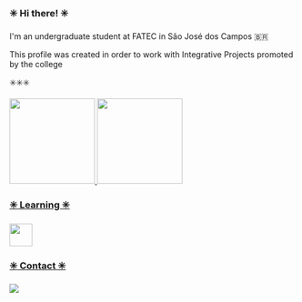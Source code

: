 ### :eight_spoked_asterisk: Hi there! :eight_spoked_asterisk:

I'm an undergraduate student at FATEC in São José dos Campos :brazil:

This profile was created in order to work with Integrative Projects promoted by the college

:eight_spoked_asterisk::eight_spoked_asterisk::eight_spoked_asterisk:


<a href="https://github.com/isadorarocsilva">
<img height="150em" src="https://github-readme-stats.vercel.app/api/top-langs/?username=isadorarocsilva&layout=compact&langs_count=7&theme=github_dark"/>
<img height="150em" src="https://github-readme-stats.vercel.app/api?username=isadorarocsilva&show_icons=true&theme=github_dark&include_all_commits=true&count_private=true"/>

### :eight_spoked_asterisk: Learning :eight_spoked_asterisk:
<img src="https://cdn.jsdelivr.net/gh/devicons/devicon/icons/python/python-original-wordmark.svg" width="40" height="40"/> 

### :eight_spoked_asterisk: Contact :eight_spoked_asterisk:
<div>
<a href = "mailto:isasilva0123@gmail.com"><img src="https://img.shields.io/badge/Gmail-D14836?style=for-the-badge&logo=gmail&logoColor=white" target="_blank"></a>
</div>
